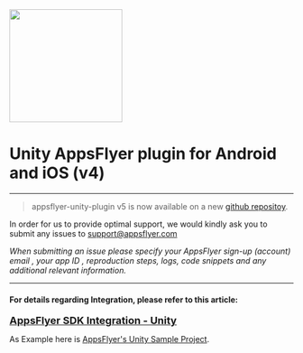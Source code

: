<img src="https://www.appsflyer.com/wp-content/uploads/2016/11/logo-1.svg"  width="200">

# Unity AppsFlyer plugin for Android and iOS (v4)


----------

> appsflyer-unity-plugin v5 is now available on a new [github repositoy](https://github.com/AppsFlyerSDK/appsflyer-unity-plugin). 
  
In order for us to provide optimal support, we would kindly ask you to submit any issues to support@appsflyer.com

*When submitting an issue please specify your AppsFlyer sign-up (account) email , your app ID , reproduction steps, logs, code snippets and any additional relevant information.*


----------



#### For details regarding Integration, please refer to this article:


<a href="https://support.appsflyer.com/hc/en-us/articles/213766183-Unity"><font size="4"><b>AppsFlyer SDK Integration - Unity</b></font></a>


As Example here is [AppsFlyer's Unity Sample Project](https://github.com/AppsFlyerSDK/AppsFlyerUnitySampleApp).

